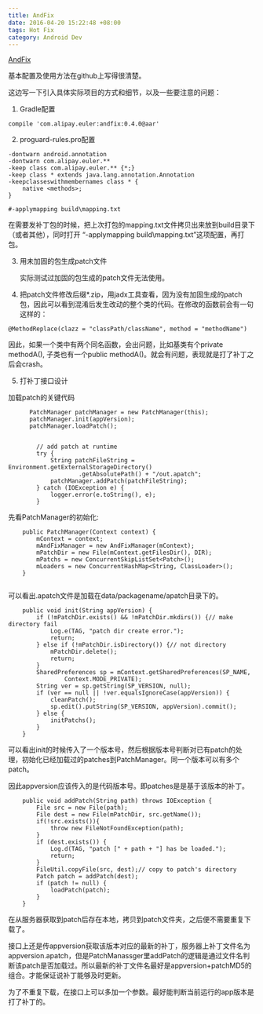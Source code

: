 ```yaml
---
title: AndFix
date: 2016-04-20 15:22:48 +08:00
tags: Hot Fix
category: Android Dev
---
```


[AndFix](https://github.com/alibaba/AndFix)

基本配置及使用方法在github上写得很清楚。
<!-- more -->
这边写一下引入具体实际项目的方式和细节，以及一些要注意的问题：

1. Gradle配置

```
compile 'com.alipay.euler:andfix:0.4.0@aar'

```

2.  proguard-rules.pro配置

```
-dontwarn android.annotation
-dontwarn com.alipay.euler.**
-keep class com.alipay.euler.** {*;}
-keep class * extends java.lang.annotation.Annotation
-keepclasseswithmembernames class * {
    native <methods>;
}

#-applymapping build\mapping.txt

```

在需要发补丁包的时候，把上次打包的mapping.txt文件拷贝出来放到build目录下（或者其他），同时打开 “-applymapping build\mapping.txt”这项配置，再打包。

3. 用未加固的包生成patch文件

   实际测试过加固的包生成的patch文件无法使用。

4. 把patch文件修改后缀*.zip，用jadx工具查看，因为没有加固生成的patch包，因此可以看到混淆后发生改动的整个类的代码。在修改的函数前会有一句这样的：

```
@MethodReplace(clazz = "classPath/className", method = "methodName")

```

因此，如果一个类中有两个同名函数，会出问题，比如基类有个private methodA(), 子类也有一个public methodA()。就会有问题，表现就是打了补丁之后会crash。

5. 打补丁接口设计

加载patch的关键代码
```
      PatchManager patchManager = new PatchManager(this);
      patchManager.init(appVersion);
      patchManager.loadPatch();
        
       
        // add patch at runtime
        try {
            String patchFileString = Environment.getExternalStorageDirectory()
                    .getAbsolutePath() + "/out.apatch";
            patchManager.addPatch(patchFileString);
        } catch (IOException e) {
            logger.error(e.toString(), e);
        }

```
先看PatchManager的初始化:

```
	public PatchManager(Context context) {
		mContext = context;
		mAndFixManager = new AndFixManager(mContext);
		mPatchDir = new File(mContext.getFilesDir(), DIR);
		mPatchs = new ConcurrentSkipListSet<Patch>();
		mLoaders = new ConcurrentHashMap<String, ClassLoader>();
	}


```

可以看出.apatch文件是加载在data/packagename/apatch目录下的。


```
	public void init(String appVersion) {
		if (!mPatchDir.exists() && !mPatchDir.mkdirs()) {// make directory fail
			Log.e(TAG, "patch dir create error.");
			return;
		} else if (!mPatchDir.isDirectory()) {// not directory
			mPatchDir.delete();
			return;
		}
		SharedPreferences sp = mContext.getSharedPreferences(SP_NAME,
				Context.MODE_PRIVATE);
		String ver = sp.getString(SP_VERSION, null);
		if (ver == null || !ver.equalsIgnoreCase(appVersion)) {
			cleanPatch();
			sp.edit().putString(SP_VERSION, appVersion).commit();
		} else {
			initPatchs();
		}
	}

```

可以看出init的时候传入了一个版本号，然后根据版本号判断对已有patch的处理，初始化已经加载过的patches到PatchManager。同一个版本可以有多个patch。

因此appversion应该传入的是代码版本号。即patches是是基于该版本的补丁。

```
	public void addPatch(String path) throws IOException {
		File src = new File(path);
		File dest = new File(mPatchDir, src.getName());
		if(!src.exists()){
			throw new FileNotFoundException(path);
		}
		if (dest.exists()) {
			Log.d(TAG, "patch [" + path + "] has be loaded.");
			return;
		}
		FileUtil.copyFile(src, dest);// copy to patch's directory
		Patch patch = addPatch(dest);
		if (patch != null) {
			loadPatch(patch);
		}
	}

```

在从服务器获取到patch后存在本地，拷贝到patch文件夹，之后便不需要重复下载了。

接口上还是传appversion获取该版本对应的最新的补丁，服务器上补丁文件名为appversion.apatch，但是PatchManassger里addPatch的逻辑是通过文件名判断该patch是否加载过。所以最新的补丁文件名最好是appversion+patchMD5的组合。才能保证说补丁能够及时更新。

为了不重复下载，在接口上可以多加一个参数。最好能判断当前运行的app版本是打了补丁的。



